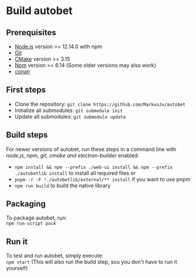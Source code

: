 # Build autobet

## Prerequisites
* [Node.js](https://nodejs.org/en/) version >= 12.14.0 with npm
* [Git](https://git-scm.com/)
* [CMake](https://cmake.org/download/) version >= 3.15
* [Npm](https://www.npmjs.com/get-npm) version >= 6.14 (Some older versions may also work)
* [conan](https://conan.io/downloads.html)

## First steps
* Clone the repository: ``git clone https://github.com/MarkusJx/autobet``
* Initialize all submodules: ``git submodule init``
* Update all submodules: ``git submodule update``

## Build steps
For newer versions of autobet, run these steps in a command line with 
*node.js, npm, git, cmake and electron-builder* enabled:
* ``npm install && npm --prefix ./web-ui install && npm --prefix ./autobetlib install`` to install all required files or
* ``pnpm -r -F !./autobetlib/external/** install`` if you want to use pnpm
* ``npm run build`` to build the native library

## Packaging
To package autobet, run:<br>
``npm run-script pack``

## Run it
To test and run autobet, simply execute:<br>
``npm start`` (This will also run the build step, sou you don't have to run it yourself)
